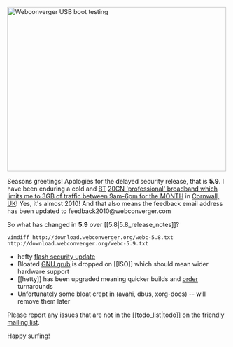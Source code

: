 <a href="http://www.flickr.com/photos/hendry/4227750495/" title="Webconverger USB boot testing by Kai Hendry, on Flickr"><img src="http://farm5.static.flickr.com/4015/4227750495_a14214b431.jpg" width="500" height="375" alt="Webconverger USB boot testing" /></a>

Seasons greetings! Apologies for the delayed security release, that is **5.9**.
I have been enduring a cold and
[BT](http://en.wikipedia.org/wiki/British_telecom) [20CN 'professional'
broadband which limits me to 3GB of traffic between 9am-6pm for the
MONTH](http://aaisp.net/broadband-units.html) in [Cornwall,
UK](http://prazefarm.co.uk)! Yes, it's almost 2010! And that also means the
feedback email address has been updated to &#102;&#101;&#101;&#100;&#098;&#097;&#099;&#107;&#050;&#048;&#049;&#048;&#064;&#119;&#101;&#098;&#099;&#111;&#110;&#118;&#101;&#114;&#103;&#101;&#114;&#046;&#099;&#111;&#109;

So what has changed in **5.9** over [[5.8|5.8_release_notes]]?

	vimdiff http://download.webconverger.org/webc-5.8.txt http://download.webconverger.org/webc-5.9.txt

* hefty [flash security update](http://www.adobe.com/support/security/bulletins/apsb09-19.html)
* Bloated [GNU grub](http://en.wikipedia.org/wiki/GNU_GRUB) is dropped on [[ISO]] which should mean wider hardware support
* [[hetty]] has been upgraded meaning quicker builds and [order](http://webconverger.com/buy/) turnarounds
* Unfortunately some bloat crept in (avahi, dbus, xorg-docs) -- will remove them later

Please report any issues that are not in the [[todo_list|todo]] on the friendly [mailing list](http://groups.google.com/group/webc-users).

Happy surfing!
